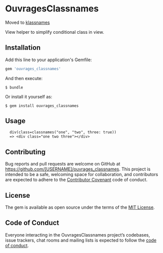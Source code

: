 # OuvragesClassnames

Moved to [klassnames](https://github.com/komposable/klassnames)

View helper to simplify conditional class in view.

## Installation

Add this line to your application's Gemfile:

```ruby
gem 'ouvrages_classnames'
```

And then execute:

    $ bundle

Or install it yourself as:

    $ gem install ouvrages_classnames

## Usage

```
  div(class=classnames("one", "two", three: true))
  => <div class="one two three"></div>
```

## Contributing

Bug reports and pull requests are welcome on GitHub at https://github.com/[USERNAME]/ouvrages_classnames. This project is intended to be a safe, welcoming space for collaboration, and contributors are expected to adhere to the [Contributor Covenant](http://contributor-covenant.org) code of conduct.

## License

The gem is available as open source under the terms of the [MIT License](http://opensource.org/licenses/MIT).

## Code of Conduct

Everyone interacting in the OuvragesClassnames project’s codebases, issue trackers, chat rooms and mailing lists is expected to follow the [code of conduct](https://github.com/[USERNAME]/ouvrages_classnames/blob/master/CODE_OF_CONDUCT.md).
